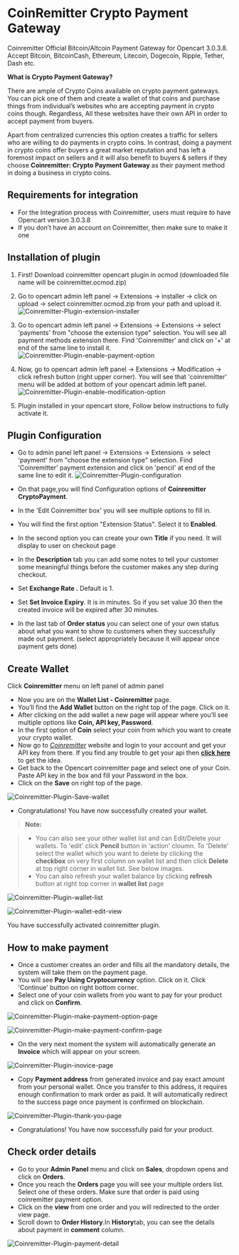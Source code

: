 CoinRemitter Crypto Payment Gateway
===

Coinremitter Official Bitcoin/Altcoin Payment Gateway for Opencart 3.0.3.8. Accept Bitcoin, BitcoinCash, Ethereum, Litecoin, Dogecoin, Ripple, Tether, Dash etc.

**What is Crypto Payment Gateway?**

There are ample of Crypto Coins available on crypto payment gateways. You can pick one of them and create a wallet of that coins and purchase things from individual’s websites who are accepting payment in crypto coins though. Regardless, All these websites have their own API in order to accept payment from buyers.

Apart from centralized currencies this option creates a traffic for sellers who are willing to do payments in crypto coins. In contrast, doing a payment in crypto coins offer buyers a great market  reputation and has left a foremost impact on sellers and it will also benefit to buyers & sellers if they choose **Coinremitter: Crypto Payment Gateway** as their payment method in doing a business in crypto coins.



Requirements for integration
---
* For the Integration process with Coinremitter, users must require to have  Opencart version 3.0.3.8
* If you don’t have an account on Coinremitter, then make sure to make it one

Installation of plugin
---
1. First! Download coinremitter opencart plugin in ocmod (downloaded file name will be coinremitter.ocmod.zip)
2. Go to opencart admin left panel -> Extensions -> installer -> click on upload -> select coinremitter.ocmod.zip from your path and upload it.
![Coinremitter-Plugin-extension-installer](https://coinremitter.com/assets/img/screenshots/opencart_3_0_3_8/extension_installer.png)
3. Go to opencart admin left panel -> Extensions -> Extensions -> select 'payments' from "choose the extension type" selection. You will see all payment methods extension there. Find 'Coinremitter' and click on '+' at end of the same line to install it.
![Coinremitter-Plugin-enable-payment-option](https://coinremitter.com/assets/img/screenshots/opencart_3_0_3_8/payment_select.png)
4. Now, go to opencart admin left panel -> Extensions -> Modification -> click refresh button (right upper corner). You will see that 'coinremitter' menu will be added at bottom of your opencart admin left panel.
![Coinremitter-Plugin-enable-modification-option](https://coinremitter.com/assets/img/screenshots/opencart_3_0_3_8/modification.png)

5. Plugin installed in your opencart store, Follow below instructions to fully activate it.

Plugin Configuration
---
* Go to admin panel left panel -> Extensions -> Extensions -> select 'payment' from "choose the extension type" selection. Find 'Coinremitter' payment extension and click on 'pencil' at end of the same line to edit it.
![Coinremitter-Plugin-configuration](https://coinremitter.com/assets/img/screenshots/opencart_3_0_3_8/configuration.png)

* On that page,you will find Configuration options of **Coinremitter CryptoPayment**. 
* In the 'Edit Coinremitter box' you will see multiple options to fill in.
* You will find the first option "Extension Status". Select it to **Enabled**.
* In the second option you can create your own **Title** if you need. It will display to user on checkout page
* In the **Description** tab you can add some notes to tell your customer some meaningful things before the customer makes any step during checkout. 
* Set **Exchange Rate .** Default is 1.
* Set **Set Invoice Expiry**. It is in minutes. So if you set value 30 then the created invoice will be expired after 30 minutes.
* In the last tab of **Order status** you can select one of your own status about what you want to show to customers when they successfully made out payment. 
(select appropriately because it will appear once payment gets done)

Create Wallet
---
Click **Coinremitter** menu on left panel of admin panel

* Now you are on the **Wallet List - Coinremitter** page.
* You’ll find the **Add Wallet** button on the right top of the page. Click on it.
* After clicking on the add wallet a new page will appear where you’ll see multiple options like **Coin, API key, Password**.
* In the first option of **Coin** select your coin from which you want to create your crypto wallet. 
* Now go to [*Coinremitter*](https://coinremitter.com) website and login to your account and get your API key from there. If you find any trouble to get your api then [**click here**](https://blog.coinremitter.com/how-to-get-api-key-and-password-of-coinremitter-wallet/) to get the idea.
* Get back to the Opencart coinremitter page and select one of your Coin. Paste API key in the box and fill your Password in the box.
* Click on the **Save** on right top of the page.
 
![Coinremitter-Plugin-Save-wallet](https://coinremitter.com/assets/img/screenshots/opencart_3_0_3_8/wallet_add.png)

* Congratulations! You have now successfully created your wallet.


> **Note:**

> - You can also see your other wallet list and can Edit/Delete your wallets. To 'edit' click **Pencil** button in 'action' cloumn. To 'Delete' select the wallet which you want to delete by clicking the **checkbox** on very first column on wallet list and then click **Delete** at top right corner in wallet list. See below images.
> - You can also refresh your wallet balance by clicking **refresh** button at right top corner in **wallet list** page

![Coinremitter-Plugin-wallet-list](https://coinremitter.com/assets/img/screenshots/opencart_3_0_3_8/wallet_list.png)

![Coinremitter-Plugin-wallet-edit-view](https://coinremitter.com/assets/img/screenshots/opencart_3_0_3_8/wallet_edit.png)

You have successfully activated coinremitter plugin.

How to make payment
---
* Once a customer creates an order and fills all the mandatory details, the system will take them on the payment page.
* You will see **Pay Using Cryptocurrency** option. Click on it. Click 'Continue' button on right bottom corner.
* Select one of your coin wallets from you want to pay for your product and click on **Confirm**.

![Coinremitter-Plugin-make-payment-option-page](https://coinremitter.com/assets/img/screenshots/opencart_3_0_3_8/checkout_option.png)

![Coinremitter-Plugin-make-payment-confirm-page](https://coinremitter.com/assets/img/screenshots/opencart_3_0_3_8/checkout_confirm.png)

* On the very next moment the system will automatically generate an **Invoice** which will appear on your screen.

![Coinremitter-Plugin-inovice-page](https://coinremitter.com/assets/img/screenshots/opencart_3_0_3_8/invoice.png)

* Copy **Payment address** from generated invoice and pay exact amount from your personal wallet. Once you transfer to this address, it requires enough confirmation to mark order as paid. It will automatically redirect to the success page once payment is confirmed on blockchain.

![Coinremitter-Plugin-thank-you-page](https://coinremitter.com/assets/img/screenshots/opencart_3_0_3_8/success.png) 

* Congratulations! You have now successfully paid for your product. 

Check order details
---
* Go to your **Admin Panel** menu and click on **Sales**, dropdown opens and click on **Orders**.
* Once you reach the **Orders** page you will see your multiple orders list. Select one of these orders. Make sure that order is paid using coinremitter payment option.
* Click on the **view** from one order and you will redirected to the order view page. 
* Scroll down to **Order History**.In **History**tab, you can see the details about payment in **comment** column.

![Coinremitter-Plugin-payment-detail](https://coinremitter.com/assets/img/screenshots/opencart_3_0_3_8/payment_detail.png) 
